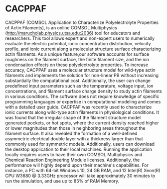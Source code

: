 # CACPPAF
CACPPAF (COMSOL Application to Characterize Polyelectrolyte Properties of Actin Filaments), 
is an online COMSOL Multiphysics (http://marucholab.physics.utsa.edu:2036) tool for educators 
and researchers. This tool allows expert and non-expert users to numerically evaluate the 
electric potential, ionic concentration distribution, velocity profile, and ionic current 
along a molecular structure surface characterizing actin filaments. 
As a unique feature,our software accounts for surface roughness on the filament surface, 
the finite filament size, and the ion condensation effects on these
polyelectrolyte properties. To increase accuracy, CACPPAF uses a molecular
structure model for wild-type actin filaments and implements the solution
for non-linear PB without increasing substantially the computational
cost. Additionally, the user can change predefined input parameters
such as the temperature, voltage input, ion concentrations, and filament
surface charge density to study actin filaments in various conditions.
The software does not require knowledge of specific programming languages
or expertise in computational modeling and comes with a detailed user
guide. CACPPAF was recently used to characterize ionic currents along
wild-type actin filaments in physiological conditions.
It was found that the irregular shape of the filament structure model
generated pockets, or hot spots, where the current density reached
higher or lower magnitudes than those in neighboring areas throughout
the filament surface. It also revealed the formation of a well-defined
asymmetric electrical double layer with a thickness larger than that
commonly used for symmetric models.
Additionally, users can download the desktop application to their local machines.
Running the application locally requires users to have their own COMSOL
Multiphysics and Chemical Reaction Engineering Module
licenses. Additionally, the performance will highly depend upon their
machine's capabilities. For instance, a PC with 64-bit Windows 10,
24 GB RAM, and 12 Intel(R) Xeon(R) CPU W3680 @ 3.33GHz processor will
take approximately 30 minutes to run the simulation, and use up to
85\% of RAM Memory.
